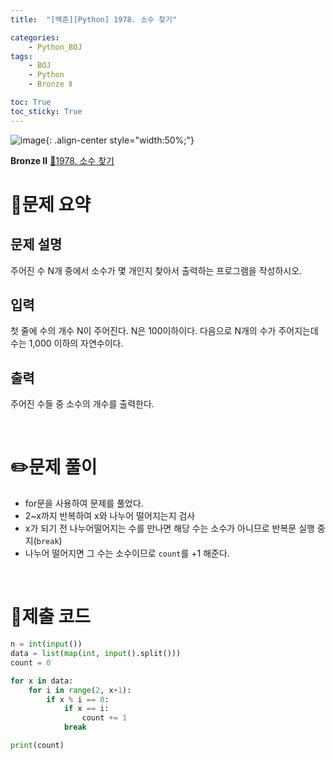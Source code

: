 ```yaml
---
title:  "[백준][Python] 1978. 소수 찾기" 

categories: 
    - Python_BOJ
tags: 
    - BOJ
    - Python
    - Bronze Ⅱ

toc: True
toc_sticky: True
---
```

![image](https://github.com/user-attachments/assets/32319fe8-99e9-4031-b5d1-9f1909b510dc){: .align-center style="width:50%;"}

**Bronze Ⅱ** 
[🔗1978. 소수 찾기](https://www.acmicpc.net/problem/1978)

# 📝문제 요약

## 문제 설명 

주어진 수 N개 중에서 소수가 몇 개인지 찾아서 출력하는 프로그램을 작성하시오.

## 입력

첫 줄에 수의 개수 N이 주어진다. N은 100이하이다. 다음으로 N개의 수가 주어지는데 수는 1,000 이하의 자연수이다.

## 출력

주어진 수들 중 소수의 개수를 출력한다.

<br>

# ✏️문제 풀이

- for문을 사용하여 문제를 풀었다.
- 2~x까지 반복하여 x와 나누어 떨어지는지 검사
- x가 되기 전 나누어떨어지는 수를 만나면 해당 수는 소수가 아니므로 반복문 실행 중지(`break`)
- 나누어 떨어지면 그 수는 소수이므로 `count`를 +1 해준다.

<br>

# 💯제출 코드

```python
n = int(input())
data = list(map(int, input().split()))
count = 0

for x in data:
    for i in range(2, x+1):
        if x % i == 0:
            if x == i:
                count += 1
            break

print(count)
```
